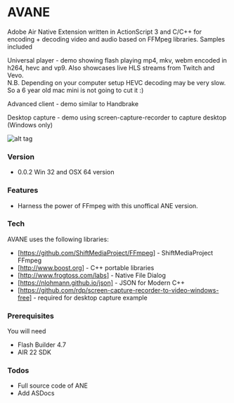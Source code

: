 # AVANE

Adobe Air Native Extension written in ActionScript 3 and C/C++ for encoding + decoding video and audio based on FFMpeg libraries.
Samples included

Universal player - demo showing flash playing mp4, mkv, webm encoded in h264, hevc and vp9. Also showcases live HLS streams from Twitch and Vevo.  
N.B. Depending on your computer setup HEVC decoding may be very slow. So a 6 year old mac mini is not going to cut it :)

Advanced client - demo similar to Handbrake 

Desktop capture - demo using screen-capture-recorder to capture desktop (Windows only)


![alt tag](https://raw.githubusercontent.com/tuarua/AVANE/master/screenshots/screen-shot-1.png)

### Version
- 0.0.2 Win 32 and OSX 64 version

### Features
 - Harness the power of FFmpeg with this unoffical ANE version.

### Tech

AVANE uses the following libraries:

* [https://github.com/ShiftMediaProject/FFmpeg] - ShiftMediaProject FFmpeg
* [http://www.boost.org] - C++ portable libraries
* [http://www.frogtoss.com/labs] - Native File Dialog
* [https://nlohmann.github.io/json] - JSON for Modern C++
* [https://github.com/rdp/screen-capture-recorder-to-video-windows-free] - required for desktop capture example


### Prerequisites

You will need
 
 - Flash Builder 4.7
 - AIR 22 SDK

### Todos
 - Full source code of ANE
 - Add ASDocs
